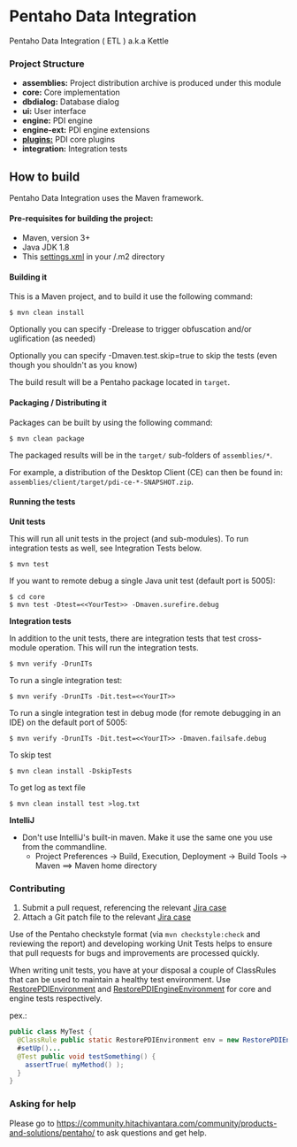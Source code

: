 # Pentaho Data Integration # 

Pentaho Data Integration ( ETL ) a.k.a Kettle

### Project Structure

* **assemblies:** 
Project distribution archive is produced under this module
* **core:** 
Core implementation
* **dbdialog:** 
Database dialog
* **ui:** 
User interface
* **engine:** 
PDI engine
* **engine-ext:** 
PDI engine extensions
* **[plugins:](plugins/README.md)** 
PDI core plugins
* **integration:** 
Integration tests

How to build
--------------

Pentaho Data Integration uses the Maven framework. 


#### Pre-requisites for building the project:
* Maven, version 3+
* Java JDK 1.8
* This [settings.xml](https://raw.githubusercontent.com/pentaho/maven-parent-poms/master/maven-support-files/settings.xml) in your <user-home>/.m2 directory

#### Building it

This is a Maven project, and to build it use the following command:

```
$ mvn clean install
```
Optionally you can specify -Drelease to trigger obfuscation and/or uglification (as needed)

Optionally you can specify -Dmaven.test.skip=true to skip the tests (even though
you shouldn't as you know)

The build result will be a Pentaho package located in ```target```.

#### Packaging / Distributing it

Packages can be built by using the following command:
```
$ mvn clean package
```

The packaged results will be in the `target/` sub-folders of `assemblies/*`.

For example, a distribution of the Desktop Client (CE) can then be found in: `assemblies/client/target/pdi-ce-*-SNAPSHOT.zip`.

#### Running the tests

__Unit tests__

This will run all unit tests in the project (and sub-modules). To run integration tests as well, see Integration Tests below.

```
$ mvn test
```

If you want to remote debug a single Java unit test (default port is 5005):

```
$ cd core
$ mvn test -Dtest=<<YourTest>> -Dmaven.surefire.debug
```

__Integration tests__

In addition to the unit tests, there are integration tests that test cross-module operation. This will run the integration tests.

```
$ mvn verify -DrunITs
```

To run a single integration test:

```
$ mvn verify -DrunITs -Dit.test=<<YourIT>>
```

To run a single integration test in debug mode (for remote debugging in an IDE) on the default port of 5005:

```
$ mvn verify -DrunITs -Dit.test=<<YourIT>> -Dmaven.failsafe.debug
```

To skip test

```
$ mvn clean install -DskipTests
```

To get log as text file

```
$ mvn clean install test >log.txt
```


__IntelliJ__

* Don't use IntelliJ's built-in maven. Make it use the same one you use from the commandline.
  * Project Preferences -> Build, Execution, Deployment -> Build Tools -> Maven ==> Maven home directory


### Contributing

1. Submit a pull request, referencing the relevant [Jira case](https://jira.pentaho.com/secure/Dashboard.jspa)
2. Attach a Git patch file to the relevant [Jira case](https://jira.pentaho.com/secure/Dashboard.jspa)

Use of the Pentaho checkstyle format (via `mvn checkstyle:check` and reviewing the report) and developing working 
Unit Tests helps to ensure that pull requests for bugs and improvements are processed quickly.

When writing unit tests, you have at your disposal a couple of ClassRules that can be used to maintain a healthy
test environment. Use [RestorePDIEnvironment](core/src/test/java/org/pentaho/di/junit/rules/RestorePDIEnvironment.java)
and [RestorePDIEngineEnvironment](engine/src/test/java/org/pentaho/di/junit/rules/RestorePDIEngineEnvironment.java)
for core and engine tests respectively.

pex.:
```java
public class MyTest {
  @ClassRule public static RestorePDIEnvironment env = new RestorePDIEnvironment();
  #setUp()...
  @Test public void testSomething() { 
    assertTrue( myMethod() ); 
  }
}
```  

### Asking for help
Please go to https://community.hitachivantara.com/community/products-and-solutions/pentaho/ to ask questions and get help.
